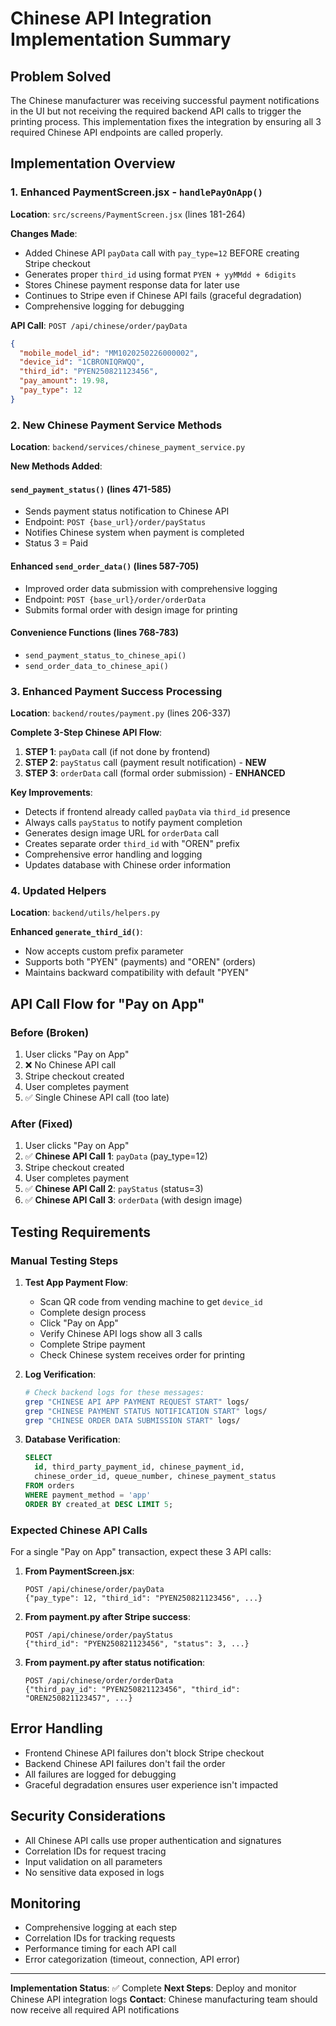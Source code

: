 # Chinese API Integration Implementation Summary

## Problem Solved
The Chinese manufacturer was receiving successful payment notifications in the UI but not receiving the required backend API calls to trigger the printing process. This implementation fixes the integration by ensuring all 3 required Chinese API endpoints are called properly.

## Implementation Overview

### 1. Enhanced PaymentScreen.jsx - `handlePayOnApp()`
**Location**: `src/screens/PaymentScreen.jsx` (lines 181-264)

**Changes Made**:
- Added Chinese API `payData` call with `pay_type=12` BEFORE creating Stripe checkout
- Generates proper `third_id` using format `PYEN + yyMMdd + 6digits`
- Stores Chinese payment response data for later use
- Continues to Stripe even if Chinese API fails (graceful degradation)
- Comprehensive logging for debugging

**API Call**: `POST /api/chinese/order/payData`
```json
{
  "mobile_model_id": "MM1020250226000002",
  "device_id": "1CBRONIQRWQQ", 
  "third_id": "PYEN250821123456",
  "pay_amount": 19.98,
  "pay_type": 12
}
```

### 2. New Chinese Payment Service Methods
**Location**: `backend/services/chinese_payment_service.py`

**New Methods Added**:

#### `send_payment_status()` (lines 471-585)
- Sends payment status notification to Chinese API
- Endpoint: `POST {base_url}/order/payStatus`
- Notifies Chinese system when payment is completed
- Status 3 = Paid

#### Enhanced `send_order_data()` (lines 587-705)  
- Improved order data submission with comprehensive logging
- Endpoint: `POST {base_url}/order/orderData`
- Submits formal order with design image for printing

#### Convenience Functions (lines 768-783)
- `send_payment_status_to_chinese_api()`
- `send_order_data_to_chinese_api()`

### 3. Enhanced Payment Success Processing
**Location**: `backend/routes/payment.py` (lines 206-337)

**Complete 3-Step Chinese API Flow**:

1. **STEP 1**: `payData` call (if not done by frontend)
2. **STEP 2**: `payStatus` call (payment result notification) - **NEW**
3. **STEP 3**: `orderData` call (formal order submission) - **ENHANCED**

**Key Improvements**:
- Detects if frontend already called `payData` via `third_id` presence
- Always calls `payStatus` to notify payment completion
- Generates design image URL for `orderData` call
- Creates separate order `third_id` with "OREN" prefix
- Comprehensive error handling and logging
- Updates database with Chinese order information

### 4. Updated Helpers
**Location**: `backend/utils/helpers.py`

**Enhanced `generate_third_id()`**:
- Now accepts custom prefix parameter
- Supports both "PYEN" (payments) and "OREN" (orders)
- Maintains backward compatibility with default "PYEN"

## API Call Flow for "Pay on App"

### Before (Broken)
1. User clicks "Pay on App"
2. ❌ No Chinese API call
3. Stripe checkout created
4. User completes payment
5. ✅ Single Chinese API call (too late)

### After (Fixed)
1. User clicks "Pay on App"
2. ✅ **Chinese API Call 1**: `payData` (pay_type=12)
3. Stripe checkout created  
4. User completes payment
5. ✅ **Chinese API Call 2**: `payStatus` (status=3)
6. ✅ **Chinese API Call 3**: `orderData` (with design image)

## Testing Requirements

### Manual Testing Steps

1. **Test App Payment Flow**:
   - Scan QR code from vending machine to get `device_id`
   - Complete design process
   - Click "Pay on App"
   - Verify Chinese API logs show all 3 calls
   - Complete Stripe payment
   - Check Chinese system receives order for printing

2. **Log Verification**:
   ```bash
   # Check backend logs for these messages:
   grep "CHINESE API APP PAYMENT REQUEST START" logs/
   grep "CHINESE PAYMENT STATUS NOTIFICATION START" logs/
   grep "CHINESE ORDER DATA SUBMISSION START" logs/
   ```

3. **Database Verification**:
   ```sql
   SELECT 
     id, third_party_payment_id, chinese_payment_id, 
     chinese_order_id, queue_number, chinese_payment_status
   FROM orders 
   WHERE payment_method = 'app' 
   ORDER BY created_at DESC LIMIT 5;
   ```

### Expected Chinese API Calls

For a single "Pay on App" transaction, expect these 3 API calls:

1. **From PaymentScreen.jsx**:
   ```
   POST /api/chinese/order/payData
   {"pay_type": 12, "third_id": "PYEN250821123456", ...}
   ```

2. **From payment.py after Stripe success**:
   ```
   POST /api/chinese/order/payStatus  
   {"third_id": "PYEN250821123456", "status": 3, ...}
   ```

3. **From payment.py after status notification**:
   ```
   POST /api/chinese/order/orderData
   {"third_pay_id": "PYEN250821123456", "third_id": "OREN250821123457", ...}
   ```

## Error Handling

- Frontend Chinese API failures don't block Stripe checkout
- Backend Chinese API failures don't fail the order
- All failures are logged for debugging
- Graceful degradation ensures user experience isn't impacted

## Security Considerations

- All Chinese API calls use proper authentication and signatures
- Correlation IDs for request tracing
- Input validation on all parameters
- No sensitive data exposed in logs

## Monitoring

- Comprehensive logging at each step
- Correlation IDs for tracking requests
- Performance timing for each API call
- Error categorization (timeout, connection, API error)

---

**Implementation Status**: ✅ Complete
**Next Steps**: Deploy and monitor Chinese API integration logs
**Contact**: Chinese manufacturing team should now receive all required API notifications